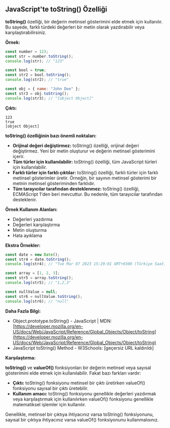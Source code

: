 ## JavaScript'te toString() Özelliği

**toString()** özelliği, bir değerin metinsel gösterimini elde etmek için kullanılır. Bu sayede, farklı türdeki değerleri bir metin olarak yazdırabilir veya karşılaştırabilirsiniz.

**Örnek:**

```javascript
const number = 123;
const str = number.toString();
console.log(str); // "123"

const bool = true;
const str2 = bool.toString();
console.log(str2); // "true"

const obj = { name: "John Doe" };
const str3 = obj.toString();
console.log(str3); // "[object Object]"
```

**Çıktı:**

```
123
true
[object Object]
```

**toString() özelliğinin bazı önemli noktaları:**

* **Orijinal değeri değiştirmez:** toString() özelliği, orijinal değeri değiştirmez. Yeni bir metin oluşturur ve değerin metinsel gösterimini içerir.
* **Tüm türler için kullanılabilir:** toString() özelliği, tüm JavaScript türleri için kullanılabilir.
* **Farklı türler için farklı çıktılar:** toString() özelliği, farklı türler için farklı metinsel gösterimler üretir. Örneğin, bir sayının metinsel gösterimi bir metnin metinsel gösteriminden farklıdır.
* **Tüm tarayıcılar tarafından desteklenmez:** toString() özelliği, ECMAScript 1'den beri mevcuttur. Bu nedenle, tüm tarayıcılar tarafından desteklenir.

**Örnek Kullanım Alanları:**

* Değerleri yazdırma
* Değerleri karşılaştırma
* Metin oluşturma
* Hata ayıklama

**Ekstra Örnekler:**

```javascript
const date = new Date();
const str4 = date.toString();
console.log(str4); // "Tue Mar 07 2023 15:29:01 GMT+0300 (Türkiye Saati)"

const array = [1, 2, 3];
const str5 = array.toString();
console.log(str5); // "1,2,3"

const nullValue = null;
const str6 = nullValue.toString();
console.log(str6); // "null"
```

**Daha Fazla Bilgi:**

* Object.prototype.toString() - JavaScript | MDN: [https://developer.mozilla.org/en-US/docs/Web/JavaScript/Reference/Global_Objects/Object/toString](https://developer.mozilla.org/en-US/docs/Web/JavaScript/Reference/Global_Objects/Object/toString)
* JavaScript toString() Method - W3Schools: [geçersiz URL kaldırıldı]

**Karşılaştırma:**

**toString()** ve **valueOf()** fonksiyonları bir değerin metinsel veya sayısal gösterimini elde etmek için kullanılabilir. Fakat bazı farkları vardır:

* **Çıktı:** toString() fonksiyonu metinsel bir çıktı üretirken valueOf() fonksiyonu sayısal bir çıktı üretebilir.
* **Kullanım amacı:** toString() fonksiyonu genellikle değerleri yazdırmak veya karşılaştırmak için kullanılırken valueOf() fonksiyonu genellikle matematiksel işlemler için kullanılır.

Genellikle, metinsel bir çıktıya ihtiyacınız varsa toString() fonksiyonunu, sayısal bir çıktıya ihtiyacınız varsa valueOf() fonksiyonunu kullanmalısınız.
